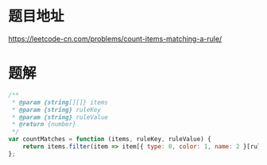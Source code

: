 # 题目地址
https://leetcode-cn.com/problems/count-items-matching-a-rule/

# 题解
```js
/**
 * @param {string[][]} items
 * @param {string} ruleKey
 * @param {string} ruleValue
 * @return {number}
 */
var countMatches = function (items, ruleKey, ruleValue) {
    return items.filter(item => item[{ type: 0, color: 1, name: 2 }[ruleKey]] === ruleValue).length
};
```